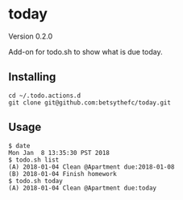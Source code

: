 # today
Version 0.2.0

Add-on for todo.sh to show what is due today.

## Installing

```
cd ~/.todo.actions.d
git clone git@github.com:betsythefc/today.git
```

## Usage

```
$ date
Mon Jan  8 13:35:30 PST 2018
$ todo.sh list
(A) 2018-01-04 Clean @Apartment due:2018-01-08
(B) 2018-01-04 Finish homework
$ todo.sh today
(A) 2018-01-04 Clean @Apartment due:today
```
